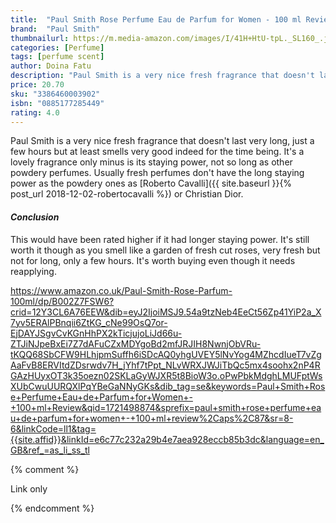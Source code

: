 ```yaml
---
title:  "Paul Smith Rose Perfume Eau de Parfum for Women - 100 ml Review"
brand:  "Paul Smith"
thumbnailurl: https://m.media-amazon.com/images/I/41H+HtU-tpL._SL160_.jpg
categories: [Perfume]
tags: [perfume scent]
author: Doina Fatu
description: "Paul Smith is a very nice fresh fragrance that doesn't last very long, just a few hours but at least smells very good indeed for the time being."
price: 20.70
sku: "3386460003902"
isbn: "0885177285449"
rating: 4.0
---
```


Paul Smith is a very nice fresh fragrance that doesn't last very long, 
just a few hours but at least smells very good indeed for the time being.
It's a lovely fragrance only minus is its staying power, not so long as other powdery perfumes.
Usually fresh perfumes don't have the long staying power as the powdery ones as 
[Roberto Cavalli]({{ site.baseurl }}{% post_url 2018-12-02-robertocavalli %}) or Christian Dior.


<h4><em>Conclusion</em></h4>
This would have been rated higher if it had longer staying power. 
It's still worth it though as you smell like a garden of fresh cut roses, 
very fresh but not for long, only a few hours.
It's worth buying even though it needs reapplying.

https://www.amazon.co.uk/Paul-Smith-Rose-Parfum-100ml/dp/B002Z7FSW6?crid=12Y3CL6A76EEW&dib=eyJ2IjoiMSJ9.54a9tzNeb4EeCt56Zp41YiP2a_X7yv5ERAlPBnqii6ZtKG_cNe99OsQ7or-EjDAYJSgvCvKGnHhPX2kTicjujoLiJd66u-ZTJiNJpeBxEi7Z7dAFuCZxMDYgoBd2mfJRJIH8NwnjObVRu-tKQQ68SbCFW9HLhjpmSuffh6iSDcAQ0yhgUVEY5lNvYog4MZhcdIueT7vZgAaFvB8ERVItdZDsrwdv7H_jYhf7tPpt_NLvWRXJWJiTbQc5mx4soohx2nP4RGAzHUyxOT3k35oezn02SKLaGyWJXR5t8BioW3o.oPwPbkMdghLMUFptWsXUbCwuUURQXlPqYBeGaNNyGKs&dib_tag=se&keywords=Paul+Smith+Rose+Perfume+Eau+de+Parfum+for+Women+-+100+ml+Review&qid=1721498874&sprefix=paul+smith+rose+perfume+eau+de+parfum+for+women+-+100+ml+review%2Caps%2C87&sr=8-6&linkCode=ll1&tag={{site.affid}}&linkId=e6c77c232a29b4e7aea928eccb85b3dc&language=en_GB&ref_=as_li_ss_tl

{% comment %}

Link only

{% endcomment %}